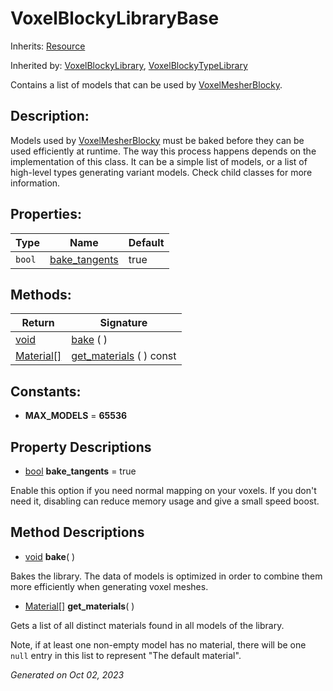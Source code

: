 # VoxelBlockyLibraryBase

Inherits: [Resource](https://docs.godotengine.org/en/stable/classes/class_resource.html)

Inherited by: [VoxelBlockyLibrary](VoxelBlockyLibrary.md), [VoxelBlockyTypeLibrary](VoxelBlockyTypeLibrary.md)

Contains a list of models that can be used by [VoxelMesherBlocky](VoxelMesherBlocky.md).

## Description: 

Models used by [VoxelMesherBlocky](VoxelMesherBlocky.md) must be baked before they can be used efficiently at runtime. The way this process happens depends on the implementation of this class. It can be a simple list of models, or a list of high-level types generating variant models. Check child classes for more information.

## Properties: 


Type    | Name                               | Default 
------- | ---------------------------------- | --------
`bool`  | [bake_tangents](#i_bake_tangents)  | true    
<p></p>

## Methods: 


Return                                                                              | Signature                                   
----------------------------------------------------------------------------------- | --------------------------------------------
[void](#)                                                                           | [bake](#i_bake) ( )                         
[Material[]](https://docs.godotengine.org/en/stable/classes/class_material[].html)  | [get_materials](#i_get_materials) ( ) const 
<p></p>

## Constants: 

- **MAX_MODELS** = **65536**

## Property Descriptions

- [bool](https://docs.godotengine.org/en/stable/classes/class_bool.html)<span id="i_bake_tangents"></span> **bake_tangents** = true

Enable this option if you need normal mapping on your voxels. If you don't need it, disabling can reduce memory usage and give a small speed boost.

## Method Descriptions

- [void](#)<span id="i_bake"></span> **bake**( ) 

Bakes the library. The data of models is optimized in order to combine them more efficiently when generating voxel meshes.

- [Material[]](https://docs.godotengine.org/en/stable/classes/class_material[].html)<span id="i_get_materials"></span> **get_materials**( ) 

Gets a list of all distinct materials found in all models of the library.

Note, if at least one non-empty model has no material, there will be one `null` entry in this list to represent "The default material".

_Generated on Oct 02, 2023_
